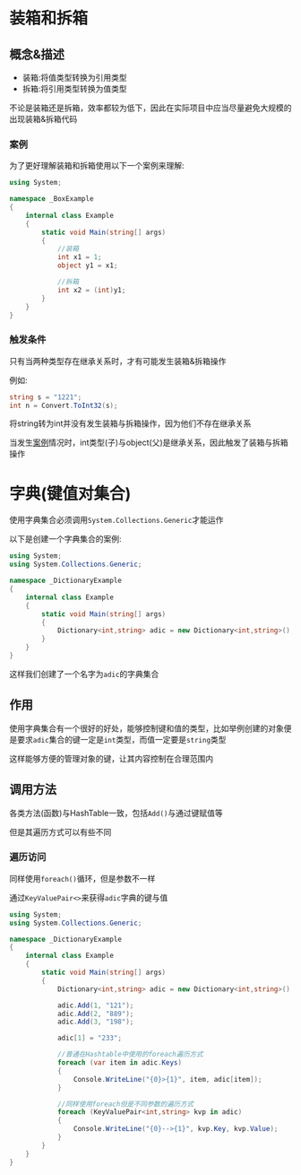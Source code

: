 # 装箱和拆箱

## 概念&描述

- 装箱:将值类型转换为引用类型
- 拆箱:将引用类型转换为值类型

不论是装箱还是拆箱，效率都较为低下，因此在实际项目中应当尽量避免大规模的出现装箱&拆箱代码

### 案例

为了更好理解装箱和拆箱使用以下一个案例来理解:

```c#
using System;

namespace _BoxExample
{
    internal class Example
    {
        static void Main(string[] args)
        {
            //装箱
            int x1 = 1;
            object y1 = x1;

            //拆箱
            int x2 = (int)y1;
        }
    }
}
```

### 触发条件

只有当两种类型存在继承关系时，才有可能发生装箱&拆箱操作

例如:

```c#
string s = "1221";
int n = Convert.ToInt32(s);
```

将string转为int并没有发生装箱与拆箱操作，因为他们不存在继承关系

当发生[案例](##案例)情况时，int类型(子)与object(父)是继承关系，因此触发了装箱与拆箱操作

# 字典(键值对集合)

使用字典集合必须调用`System.Collections.Generic`才能运作

以下是创建一个字典集合的案例:

```c#
using System;
using System.Collections.Generic;

namespace _DictionaryExample
{
    internal class Example
    {
        static void Main(string[] args)
        {
            Dictionary<int,string> adic = new Dictionary<int,string>();//创建一个字典集合对象
        }
    }
}
```

这样我们创建了一个名字为`adic`的字典集合

## 作用

使用字典集合有一个很好的好处，能够控制键和值的类型，比如举例创建的对象便是要求`adic`集合的键一定是`int`类型，而值一定要是`string`类型

这样能够方便的管理对象的键，让其内容控制在合理范围内

## 调用方法

各类方法(函数)与HashTable一致，包括`Add()`与通过键赋值等

但是其遍历方式可以有些不同

### 遍历访问

同样使用`foreach()`循环，但是参数不一样

通过`KeyValuePair<>`来获得`adic`字典的键与值

```c#
using System;
using System.Collections.Generic;

namespace _DictionaryExample
{
    internal class Example
    {
        static void Main(string[] args)
        {
            Dictionary<int,string> adic = new Dictionary<int,string>();//创建一个字典

            adic.Add(1, "121");
            adic.Add(2, "889");
            adic.Add(3, "198");

            adic[1] = "233";

            //普通在Hashtable中使用的foreach遍历方式
            foreach (var item in adic.Keys)
            {
                Console.WriteLine("{0}>{1}", item, adic[item]);
            }

            //同样使用foreach但是不同参数的遍历方式
            foreach (KeyValuePair<int,string> kvp in adic)
            {
                Console.WriteLine("{0}-->{1}", kvp.Key, kvp.Value);
            }
        }
    }
}
```

